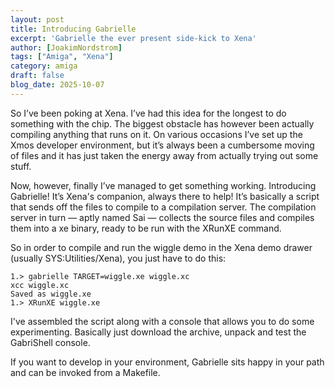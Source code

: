 ```yaml
---
layout: post
title: Introducing Gabrielle
excerpt: 'Gabrielle the ever present side-kick to Xena'
author: [JoakimNordstrom]
tags: ["Amiga", "Xena"]
category: amiga
draft: false
blog_date: 2025-10-07
---
```


So I’ve been poking at Xena. I’ve had this idea for the longest to do something with the chip. The biggest obstacle has however been actually compiling anything that runs on it. On various occasions I’ve set up the Xmos developer environment, but it’s always been a cumbersome moving of files and it has just taken the energy away from actually trying out some stuff.

Now, however, finally I’ve managed to get something working. Introducing Gabrielle! It’s Xena's companion, always there to help! It’s basically a script that sends off the files to compile to a compilation server. The compilation server in turn — aptly named Sai — collects the source files and compiles them into a xe binary, ready to be run with the XRunXE command.

So in order to compile and run the wiggle demo in the Xena demo drawer (usually SYS:Utilities/Xena), you just have to do this:

```
1.> gabrielle TARGET=wiggle.xe wiggle.xc
xcc wiggle.xc
Saved as wiggle.xe
1.> XRunXE wiggle.xe
```

I've assembled the script along with a console that allows you to do some experimenting. Basically just download the archive, unpack and test the GabriShell console.

If you want to develop in your environment, Gabrielle sits happy in your path and can be invoked from a Makefile.








